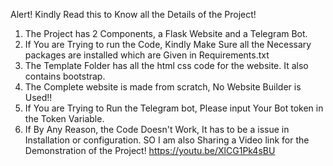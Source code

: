 Alert! Kindly Read this to Know all the Details of the Project!
1) The Project has 2 Components, a Flask Website and a Telegram Bot.
2) If You are Trying to run the Code, Kindly Make Sure all the Necessary packages are installed which are Given in Requirements.txt
3) The Template Folder has all the html css code for the website. It also contains bootstrap.
4) The Complete website is made from scratch, No Website Builder is Used!!
5) If You are Trying to Run the Telegram bot, Please input Your Bot token in the Token Variable.
6) If By Any Reason, the Code Doesn't Work, It has to be a issue in Installation or configuration. SO I am also Sharing a Video link for the Demonstration of the Project!
https://youtu.be/XlCG1Pk4sBU